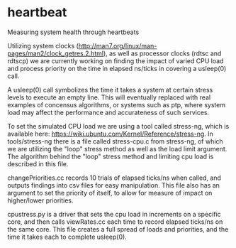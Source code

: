 # heartbeat
Measuring system health through heartbeats

Utilizing system clocks (http://man7.org/linux/man-pages/man2/clock_getres.2.html), as well as processor clocks (rdtsc and rdtscp) we are currently working on finding the impact of varied CPU load and process priority on the time in elapsed ns/ticks in covering a usleep(0) call. 

A usleep(0) call symbolizes the time it takes a system at certain stress levels to execute an empty line. This will eventually replaced with real examples of concensus algorithms, or systems such as ptp, where system load may affect the performance and accurateness of such services. 


To set the simulated CPU load we are using a tool called stress-ng, which is available here: https://wiki.ubuntu.com/Kernel/Reference/stress-ng. In tools/stress-ng there is a file called stress-cpu.c from stress-ng, of which we are utilizing the "loop" stress method as well as the load limit argument. The algorithm behind the "loop" stress method and limiting cpu load is described in this file. 

changePriorities.cc records 10 trials of elapsed ticks/ns when called, and outputs findings into csv files for easy manipulation. This file also has an argument to set the priority of itself, to allow for measure of impact on higher/lower priorities.

cpustress.py is a driver that sets the cpu load in increments on a specific core, and then calls viewRates.cc each time to record elapsed ticks/ns on the same core. This file creates a full spread of loads and priorities, and the time it takes each to complete usleep(0).







